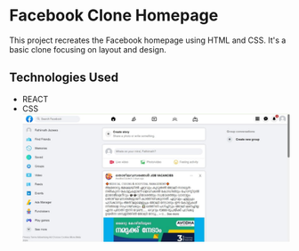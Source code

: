# Facebook Clone Homepage
This project recreates the Facebook homepage using HTML and CSS. It's a basic clone focusing on layout and design.
## Technologies Used
- REACT
- CSS
![Facebook-Clone](https://github.com/fathimathjazeera/Facebook-Clone/blob/master/facebook-clone.jpg?raw=true)
